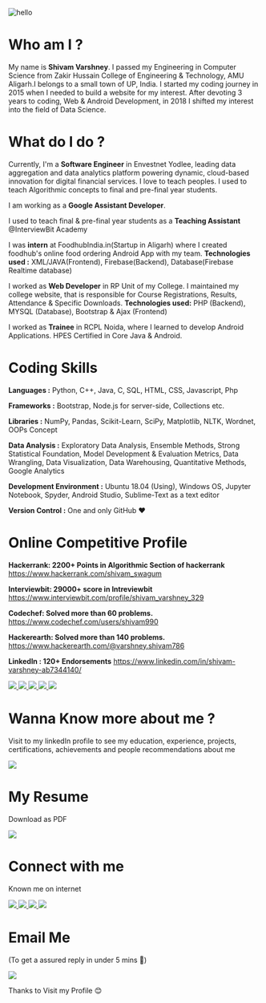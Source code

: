 
![hello](https://user-images.githubusercontent.com/22894197/59979869-2faa3000-960b-11e9-8c53-c40bb6d65790.gif)

# Who am I ?

My name is **Shivam Varshney**. I passed my Engineering in Computer Science from Zakir Hussain College of Engineering & Technology, AMU Aligarh.I belongs to a small town of UP, India. I started my coding journey in 2015 when I needed to build a website for my interest. After devoting 3 years to coding, Web & Android Development, in 2018 I shifted my interest into the field of Data Science. 

# What do I do ?

Currently, I'm a **Software Engineer** in Envestnet Yodlee, leading data aggregation and data analytics platform powering dynamic, cloud-based innovation for digital financial services. I love to teach peoples. I used to teach Algorithmic concepts to final and pre-final year students.

I am working as a **Google Assistant Developer**.

I used to teach final & pre-final year students as a **Teaching Assistant** @InterviewBit Academy

I was **intern** at FoodhubIndia.in(Startup in Aligarh) where I created foodhub's online food ordering Android App with my team. **Technologies used :** XML/JAVA(Frontend), Firebase(Backend), Database(Firebase Realtime database)

I worked as **Web Developer** in RP Unit of my College. I maintained my college website, that is responsible for Course Registrations, Results, Attendance & Specific Downloads. **Technologies used:** PHP (Backend), MYSQL (Database), Bootstrap & Ajax (Frontend)

I worked as **Trainee** in RCPL Noida, where I learned to develop Android Applications. HPES Certified in Core Java & Android.

# Coding Skills

**Languages :** Python, C++, Java, C, SQL, HTML, CSS, Javascript, Php

**Frameworks :** Bootstrap, Node.js for server-side, Collections etc.

**Libraries :** NumPy, Pandas, Scikit-Learn, SciPy, Matplotlib, NLTK, Wordnet, OOPs Concept

**Data Analysis :** Exploratory Data Analysis, Ensemble Methods, Strong Statistical Foundation, Model Development & Evaluation Metrics, Data Wrangling, Data Visualization, Data Warehousing, Quantitative Methods, Google Analytics

**Development Environment :** Ubuntu 18.04 (Using), Windows OS, Jupyter Notebook, Spyder, Android Studio, Sublime-Text as a text editor

**Version Control :** One and only GitHub ❤️

# Online Competitive Profile

**Hackerrank: 2200+ Points in Algorithmic Section of hackerrank** https://www.hackerrank.com/shivam_swagum

**Interviewbit: 29000+ score in Intreviewbit** https://www.interviewbit.com/profile/shivam_varshney_329

**Codechef: Solved more than 60 problems.** https://www.codechef.com/users/shivam990

**Hackerearth: Solved more than 140 problems.** https://www.hackerearth.com/@varshney.shivam786

**LinkedIn : 120+ Endorsements** https://www.linkedin.com/in/shivam-varshney-ab7344140/

<html>
<body>

<a href="https://www.hackerrank.com/shivam_swagum">
  <img src="https://user-images.githubusercontent.com/22894197/59981478-73a82f80-9621-11e9-9447-425a2f75e3f7.jpg" >
</a>

<a href="https://www.interviewbit.com/profile/shivam_varshney_329">
  <img src="https://user-images.githubusercontent.com/22894197/59981501-ce418b80-9621-11e9-977a-0b6e65c01f4a.jpg" >
</a>

<a href="https://www.hackerearth.com/@varshney.shivam786">
  <img src="https://user-images.githubusercontent.com/22894197/59981546-88d18e00-9622-11e9-834b-1c8b138a63e0.jpg" >
</a>

<a href="https://www.codechef.com/users/shivam990">
  <img src="https://user-images.githubusercontent.com/22894197/59981491-abaf7280-9621-11e9-9bb0-bde9f676f641.jpg" >
</a>
<a href="https://www.linkedin.com/in/shivam-varshney-ab7344140/">
  <img src="https://img.icons8.com/clouds/100/000000/linkedin.png" >
</a>

</body>
</html>

# Wanna Know more about me ?

Visit to my linkedIn profile to see my education, experience, projects, certifications, achievements and people recommendations about me

<html>
<body>

<a href="https://www.linkedin.com/in/shivam-varshney-ab7344140/">
  <img src="https://img.icons8.com/bubbles/100/000000/about-me-male.png" >
</a>

</body>
</html>

# My Resume

Download as PDF

<html>
<body>

<a href="">
  <img src="https://img.icons8.com/clouds/100/000000/resume.png" >
</a>

</body>
</html>

# Connect with me

Known me on internet 

<html>
<body>

<a href="https://www.linkedin.com/in/shivam-varshney-ab7344140/">
  <img src="https://img.icons8.com/clouds/100/000000/linkedin.png" >
</a>

<a href="https://github.com/shivam990">
  <img src="https://img.icons8.com/bubbles/100/000000/github.png" >
</a>

<a href="https://www.instagram.com/shivam_swagum/">
  <img src="https://img.icons8.com/bubbles/100/000000/instagram-new.png" >
</a>

<a href="https://www.facebook.com/shivam.varshney.5011516">
  <img src="https://img.icons8.com/bubbles/100/000000/facebook-new.png" >
</a>

</body>
</html>

# Email Me

(To get a assured reply in under 5 mins 🙂)

<html>
<body>

<a href="mailto:varshney.shivam786@gmail.com">
  <img src="https://img.icons8.com/bubbles/100/000000/email.png" >
</a>

</body>
</html>

Thanks to Visit my Profile 😊

